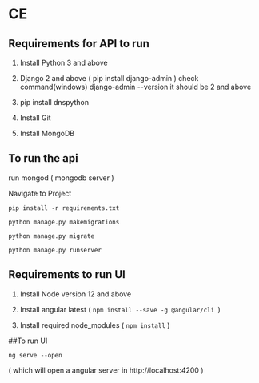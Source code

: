 # CE

## Requirements for API to run

1. Install Python 3 and above

2. Django 2 and above ( pip install django-admin )
	check command(windows) django-admin --version it should be 2 and above

3. pip install dnspython 

4. Install Git

5. Install MongoDB





## To run the api

run mongod ( mongodb server )

Navigate to Project

    pip install -r requirements.txt  
    
    python manage.py makemigrations

    python manage.py migrate
    
    python manage.py runserver




## Requirements to run UI

1. Install Node version 12 and above

2. Install angular latest ( `npm install --save -g @angular/cli `)

3. Install required node_modules ( `npm install` )


##To run UI

`ng serve --open`
 
 ( which will open a angular server in http://localhost:4200 )

